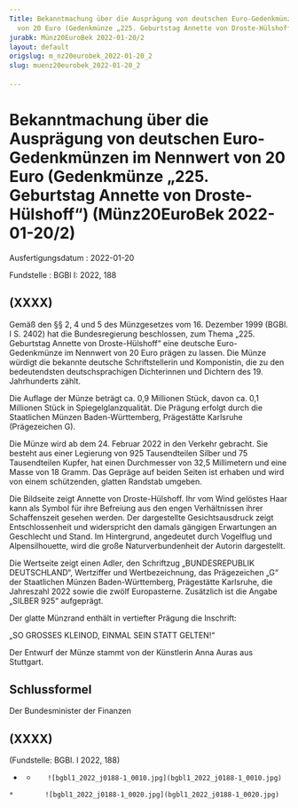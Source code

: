 ```yaml
---
Title: Bekanntmachung über die Ausprägung von deutschen Euro-Gedenkmünzen im Nennwert
  von 20 Euro (Gedenkmünze „225. Geburtstag Annette von Droste-Hülshoff“)
jurabk: Münz20EuroBek 2022-01-20/2
layout: default
origslug: m_nz20eurobek_2022-01-20_2
slug: muenz20eurobek_2022-01-20_2

---
```


# Bekanntmachung über die Ausprägung von deutschen Euro-Gedenkmünzen im Nennwert von 20 Euro (Gedenkmünze „225. Geburtstag Annette von Droste-Hülshoff“) (Münz20EuroBek 2022-01-20/2)

Ausfertigungsdatum
:   2022-01-20

Fundstelle
:   BGBl I: 2022, 188


## (XXXX)

Gemäß den §§ 2, 4 und 5 des Münzgesetzes vom 16. Dezember 1999 (BGBl.
I S. 2402) hat die Bundesregierung beschlossen, zum Thema „225.
Geburtstag Annette von Droste-Hülshoff“ eine deutsche Euro-
Gedenkmünze              im Nennwert von 20 Euro prägen zu lassen. Die
Münze würdigt die bekannte deutsche Schriftstellerin und Komponistin,
die zu den bedeutendsten deutschsprachigen Dichterinnen und Dichtern
des 19. Jahrhunderts zählt.

Die Auflage der Münze beträgt ca. 0,9 Millionen Stück, davon ca. 0,1
Millionen Stück in Spiegelglanzqualität. Die Prägung erfolgt durch die
Staatlichen Münzen Baden-Württemberg, Prägestätte Karlsruhe
(Prägezeichen G).

Die Münze wird ab dem 24. Februar 2022 in den Verkehr gebracht. Sie
besteht aus einer Legierung von 925 Tausendteilen Silber und 75
Tausendteilen Kupfer, hat einen Durchmesser von 32,5 Millimetern und
eine Masse von 18 Gramm. Das Gepräge auf beiden Seiten ist erhaben und
wird von einem schützenden, glatten Randstab umgeben.

Die Bildseite zeigt Annette von Droste-Hülshoff. Ihr vom Wind gelöstes
Haar kann als Symbol für ihre Befreiung aus den engen Verhältnissen
ihrer Schaffenszeit gesehen werden. Der dargestellte Gesichtsausdruck
zeigt Entschlossenheit und widerspricht den damals gängigen
Erwartungen an Geschlecht und Stand. Im Hintergrund, angedeutet durch
Vogelflug und Alpensilhouette, wird die große Naturverbundenheit der
Autorin dargestellt.

Die Wertseite zeigt einen Adler, den Schriftzug „BUNDESREPUBLIK
DEUTSCHLAND“, Wertziffer und Wertbezeichnung, das Prägezeichen „G“ der
Staatlichen Münzen Baden-Württemberg, Prägestätte Karlsruhe, die
Jahreszahl 2022 sowie die zwölf Europasterne. Zusätzlich ist die
Angabe „SILBER 925“ aufgeprägt.

Der glatte Münzrand enthält in vertiefter Prägung die Inschrift:

„SO GROSSES KLEINOD,
EINMAL SEIN STATT GELTEN!“

Der Entwurf der Münze stammt von der Künstlerin Anna Auras aus
Stuttgart.


## Schlussformel

Der Bundesminister der Finanzen


## (XXXX)

(Fundstelle: BGBl. I 2022, 188)



*    *        ![bgbl1_2022_j0188-1_0010.jpg](bgbl1_2022_j0188-1_0010.jpg)
    *        ![bgbl1_2022_j0188-1_0020.jpg](bgbl1_2022_j0188-1_0020.jpg)


